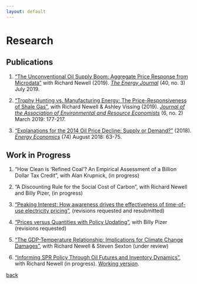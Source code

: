 ```yaml
---
layout: default
---
```


# Research

## Publications

1. [“The Unconventional Oil Supply Boom: Aggregate Price Response from Microdata”](http://bit.ly/Newell_Prest_2018_Unconventional_Oil_Boom) with Richard Newell (2019). [_The Energy Journal_](https://www.iaee.org/energyjournal/article/3350) (40, no. 3) July 2019.

1. [“Trophy Hunting vs. Manufacturing Energy: The Price-Responsiveness of Shale Gas”](http://bit.ly/NPV_ShaleGas_Forthcoming), with Richard Newell & Ashley Vissing (2019). [_Journal of the Association of Environmental and Resource Economists_](https://www.journals.uchicago.edu/doi/full/10.1086/701531) (6, no. 2) March 2019: 177-217.

1. [“Explanations for the 2014 Oil Price Decline: Supply or Demand?”](http://bit.ly/Prest_Oil_Price_Decline) (2018). [_Energy Economics_](https://www.sciencedirect.com/science/article/pii/S0140988318302020) (74) August 2018: 63-75.

## Work in Progress

1. “How Clean is ‘Refined Coal’? An Empirical Assessment of a Billion Dollar Tax Credit”, with Alan Krupnick, (in progress)

1. “A Discounting Rule for the Social Cost of Carbon”, with Richard Newell and Billy Pizer, (in progress)

1. [“Peaking Interest: How awareness drives the effectiveness of time-of-use electricity pricing”](http://bit.ly/Prest_Peaking_Interest), (revisions requested and resubmitted)

1. [“Prices versus Quantities with Policy Updating”](http://www.nber.org/papers/w22379), with Billy Pizer (revisions requested)

1. [“The GDP-Temperature Relationship: Implications for Climate Change Damages”](https://www.rff.org/publications/working-papers/the-gdp-temperature-relationship-implications-for-climate-change-damages/), with Richard Newell & Steven Sexton (under review)

1. [“Informing SPR Policy Through Oil Futures and Inventory Dynamics”](http://www.nber.org/papers/w23974), with Richard Newell (in progress). [Working version](http://bit.ly/Newell_Prest_SPR_Draft).

 

[back](./)
